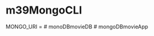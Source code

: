 # m39MongoCLI

MONGO_URI = <connection string>
#   m o n o D B m o v i e D B  
 #   m o n g o D B m o v i e A p p  
 